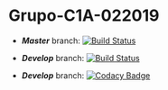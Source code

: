 # Grupo-C1A-022019

* ***Master*** branch: [![Build Status](https://travis-ci.com/dapp-unq/Grupo-C1A-022019.svg?branch=master)](https://travis-ci.com/dapp-unq/Grupo-C1A-022019)

* ***Develop*** branch: [![Build Status](https://travis-ci.com/dapp-unq/Grupo-C1A-022019.svg?branch=develop)](https://travis-ci.com/dapp-unq/Grupo-C1A-022019)

* ***Develop*** branch: [![Codacy Badge](https://api.codacy.com/project/badge/Grade/fb761d40fa5648da821e3df58da760b6)](https://www.codacy.com/manual/LizaChambi/Grupo-C1A-022019?utm_source=github.com&amp;utm_medium=referral&amp;utm_content=dapp-unq/Grupo-C1A-022019&amp;utm_campaign=Badge_Grade)
